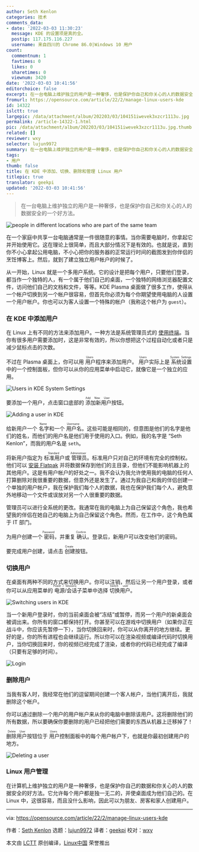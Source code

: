 ```yaml
---
author: Seth Kenlon
categories: 技术
comments_data:
- date: '2022-03-03 11:30:23'
  message: KDE 的设置项是真的全。
  postip: 117.175.116.227
  username: 来自四川的 Chrome 86.0|Windows 10 用户
count:
  commentnum: 1
  favtimes: 0
  likes: 0
  sharetimes: 0
  viewnum: 3420
date: '2022-03-03 10:41:56'
editorchoice: false
excerpt: 在一台电脑上维护独立的用户是一种奢侈，也是保护你自己和你关心的人的数据安全的一个好方法。
fromurl: https://opensource.com/article/22/2/manage-linux-users-kde
id: 14322
islctt: true
largepic: /data/attachment/album/202203/03/104151iwevek3xzcr1113u.jpg
permalink: /article-14322-1.html
pic: /data/attachment/album/202203/03/104151iwevek3xzcr1113u.jpg.thumb.jpg
related: []
reviewer: wxy
selector: lujun9972
summary: 在一台电脑上维护独立的用户是一种奢侈，也是保护你自己和你关心的人的数据安全的一个好方法。
tags:
- 用户
thumb: false
title: 在 KDE 中添加、切换、删除和管理 Linux 用户
titlepic: true
translator: geekpi
updated: '2022-03-03 10:41:56'
---
```



> 
> 在一台电脑上维护独立的用户是一种奢侈，也是保护你自己和你关心的人的数据安全的一个好方法。
> 
> 
> 


![](/data/attachment/album/202203/03/104151iwevek3xzcr1113u.jpg "people in different locations who are part of the same team")


在一个家庭中共享一台电脑通常是一件很随意的事情。当你需要电脑时，你拿起它并开始使用它。这在理论上很简单，而且大部分情况下是有效的。也就是说，直到你不小心拿起公用电脑，不小心把你的服务器的正常运行时间的截图发到你伴侣的烹饪博客上。然后，就到了建立独立用户帐户的时候了。


从一开始，Linux 就是一个多用户系统。它的设计是把每个用户，只要他们登录，都当作一个独特的人，有一个属于他们自己的桌面，一个独特的网络浏览器配置文件，访问他们自己的文档和文件，等等。KDE Plasma 桌面做了很多工作，使得从一个帐户切换到另一个帐户很容易，但首先你必须为每个你期望使用电脑的人设置一个用户帐户。你也可以为客人设置一个特殊的帐户（我称这个帐户为 `guest`）。


### 在 KDE 中添加用户


在 Linux 上有不同的方法来添加用户。一种方法是系统管理员式的 [使用终端](https://www.redhat.com/sysadmin/linux-commands-manage-users)。当你有很多用户需要添加时，这是非常有效的，所以你想把这个过程自动化或者只是减少鼠标点击的次数。


不过在 Plasma 桌面上，你可以用<ruby> 用户 <rt>  Users </rt></ruby>程序来添加用户。<ruby> 用户 <rt>  Users </rt></ruby>实际上是<ruby> 系统设置 <rt>  System Settings </rt></ruby>中的一个控制面板，但你可以从你的应用菜单中启动它，就像它是一个独立的应用。


![Users in KDE System Settings](/data/attachment/album/202203/03/104200y0qqnxhi34ox6xt4.jpg "Users in KDE System Settings")


要添加一个用户，点击窗口底部的<ruby> 添加新用户 <rt>  Add New User </rt></ruby>按钮。


![Adding a user in KDE](/data/attachment/album/202203/03/104201w6kscf6kk5giiuzi.jpg "Adding a user in KDE")


给新用户一个<ruby> 名字 <rt>  Name </rt></ruby>和一个<ruby> 用户名 <rt>  Username </rt></ruby>。这些可能是相同的，但意图是他们的名字是他们的姓名，而他们的用户名是他们用于使用的入口。例如，我的名字是 “Seth Kenlon”，而我的用户名是 `seth`。


将新用户指定为<ruby> 标准用户 <rt>  Standard </rt></ruby>或<ruby> 管理员 <rt>  Administraor </rt></ruby>。标准用户只对自己的环境有完全的控制权。他们可以 [安装 Flatpak](https://opensource.com/article/21/11/install-flatpak-linux) 并将数据保存到他们的主目录，但他们不能影响机器上的其他用户。这是有用户帐户的好处之一。我不会认为我允许使用我的电脑的任何人打算删除对我很重要的数据，但意外还是发生了。通过为我自己和我的伴侣创建一个单独的用户帐户，我在保护我们每个人的数据，我也在保护我们每个人，避免意外地移动一个文件或误放对另一个人很重要的数据。


管理员可以进行全系统的更改。我通常在我的电脑上为自己保留这个角色，我也希望我的伴侣在她自己的电脑上为自己保留这个角色。然而，在工作中，这个角色属于 IT 部门。


为用户创建一个<ruby> 密码 <rt>  Password </rt></ruby>，并重复<ruby> 确认 <rt>  Confirm </rt></ruby>。登录后，新用户可以改变他们的密码。


要完成用户创建，请点击<ruby> 创建 <rt>  Create </rt></ruby>按钮。


### 切换用户


在桌面有两种不同的方式来切换用户。你可以注销，然后让另一个用户登录，或者你可以从应用菜单的<ruby> 电源/会话 <rt>  Power / Sessions </rt></ruby>子菜单中选择<ruby> 切换用户 <rt>  Switch user </rt></ruby>。


![Switching users in KDE](/data/attachment/album/202203/03/104202t0ueuufuvtiz2eqf.jpg "Switching users in KDE")


当一个新用户登录时，你的当前桌面会被“冻结”或暂停，而另一个用户的新桌面会被调出来。你所有的窗口都保持打开。你甚至可以在游戏中切换用户（如果你正在战斗中，你应该先暂停一下），当你切换回来时，你可以从你离开的地方继续。更好的是，你的所有进程也会继续运行。所以你可以在渲染视频或编译代码时切换用户，当你切换回来时，你的视频已经完成了渲染，或者你的代码已经完成了编译（只要有足够的时间）。


![Login](/data/attachment/album/202203/03/104202z5jcs7eccs2ctwtc.jpg "Login")


### 删除用户


当我有客人时，我经常在他们的逗留期间创建一个客人帐户，当他们离开后，我就删除这个帐户。


你可以通过删除一个用户的用户帐户来从你的电脑中删除该用户。这将删除他们的所有数据，所以要确保你要删除的用户已经把他们需要的东西从机器上迁移掉了！


<ruby> 删除用户 <rt>  Delete User </rt></ruby>按钮位于<ruby> 用户 <rt>  Users </rt></ruby>控制面板中的每个用户帐户下，也就是你最初创建用户的地方。


![Deleting a user](/data/attachment/album/202203/03/104203tot27o70vnm7lnt9.jpg "Deleting a user")


### Linux 用户管理


在计算机上维护独立的用户是一种奢侈，也是保护你自己的数据和你关心的人的数据安全的好方法。它允许每个用户都是独一无二的，并使桌面成为他们自己的。在 Linux 中，这很容易，而且没什么影响，因此可以为朋友、房客和家人创建用户。




---


via: <https://opensource.com/article/22/2/manage-linux-users-kde>


作者：[Seth Kenlon](https://opensource.com/users/seth) 选题：[lujun9972](https://github.com/lujun9972) 译者：[geekpi](https://github.com/geekpi) 校对：[wxy](https://github.com/wxy)


本文由 [LCTT](https://github.com/LCTT/TranslateProject) 原创编译，[Linux中国](https://linux.cn/) 荣誉推出